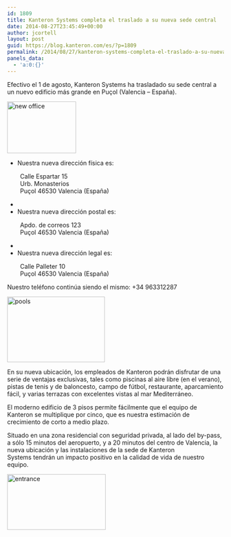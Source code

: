 ```yaml
---
id: 1809
title: Kanteron Systems completa el traslado a su nueva sede central
date: 2014-08-27T23:45:49+00:00
author: jcortell
layout: post
guid: https://blog.kanteron.com/es/?p=1809
permalink: /2014/08/27/kanteron-systems-completa-el-traslado-a-su-nueva-sede-central/
panels_data:
  - 'a:0:{}'
---
```

Efectivo el 1 de agosto, Kanteron Systems ha trasladado su sede central a un nuevo edificio más grande en Puçol (Valencia – España).

<img class="aligncenter" src="https://imagenes.rimontgo.es/img/177/thumbs/R177-00634-1.jpg" alt="new office" width="160" height="120" />

  * Nuestra nueva dirección física es:

<p style="padding-left: 30px;">
  Calle Espartar 15<br /> Urb. Monasterios<br /> Puçol 46530 Valencia (España)
</p>

  * 
  * Nuestra nueva dirección postal es:

<p style="padding-left: 30px;">
  Apdo. de correos 123<br /> Puçol 46530 Valencia (España)
</p>

  * 
  * Nuestra nueva dirección legal es:

<p style="padding-left: 30px;">
  Calle Palleter 10<br /> Puçol 46530 Valencia (España)
</p>

Nuestro teléfono continúa siendo el mismo: +34 963312287

<img class="aligncenter" src="https://valencialuxuryhomes.es/wp-content/uploads/2013/04/6.jpg" alt="pools" width="227" height="152" />

En su nueva ubicación, los empleados de Kanteron podrán disfrutar de una serie de ventajas exclusivas, tales como piscinas al aire libre (en el verano), pistas de tenis y de baloncesto, campo de fútbol, restaurante, aparcamiento fácil, y varias terrazas con excelentes vistas al mar Mediterráneo.

El moderno edificio de 3 pisos permite fácilmente que el equipo de Kanteron se multiplique por cinco, que es nuestra estimación de crecimiento de corto a medio plazo.

Situado en una zona residencial con seguridad privada, al lado del by-pass, a sólo 15 minutos del aeropuerto, y a 20 minutos del centro de Valencia, la nueva ubicación y las instalaciones de la sede de Kanteron Systems tendrán un impacto positivo en la calidad de vida de nuestro equipo.

<img class="aligncenter" src="https://valencialuxuryhomes.es/wp-content/uploads/2013/08/avenida-acceso-a-los-monasterios-puzol.jpg" alt="entrance" width="229" height="129" />